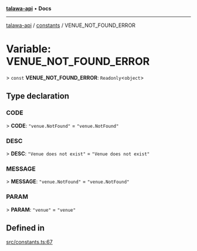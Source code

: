[**talawa-api**](../../README.md) • **Docs**

***

[talawa-api](../../modules.md) / [constants](../README.md) / VENUE\_NOT\_FOUND\_ERROR

# Variable: VENUE\_NOT\_FOUND\_ERROR

\> `const` **VENUE\_NOT\_FOUND\_ERROR**: `Readonly`\<`object`\>

## Type declaration

### CODE

\> **CODE**: `"venue.NotFound"` = `"venue.NotFound"`

### DESC

\> **DESC**: `"Venue does not exist"` = `"Venue does not exist"`

### MESSAGE

\> **MESSAGE**: `"venue.NotFound"` = `"venue.NotFound"`

### PARAM

\> **PARAM**: `"venue"` = `"venue"`

## Defined in

[src/constants.ts:67](https://github.com/PalisadoesFoundation/talawa-api/blob/2f8fb6988cd34004fbbf76550c8eef691b861a19/src/constants.ts#L67)
